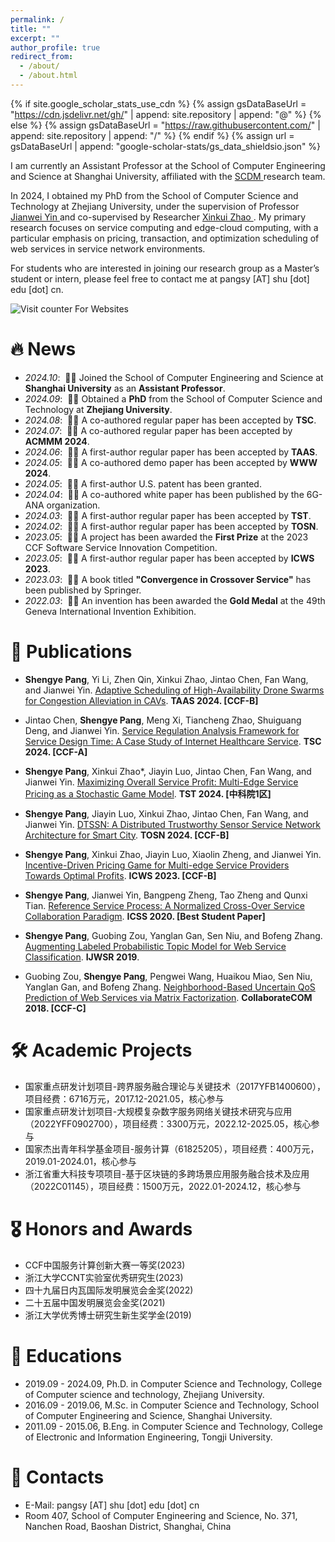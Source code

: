 ```yaml
---
permalink: /
title: ""
excerpt: ""
author_profile: true
redirect_from: 
  - /about/
  - /about.html
---
```


{% if site.google_scholar_stats_use_cdn %}
{% assign gsDataBaseUrl = "https://cdn.jsdelivr.net/gh/" | append: site.repository | append: "@" %}
{% else %}
{% assign gsDataBaseUrl = "https://raw.githubusercontent.com/" | append: site.repository | append: "/" %}
{% endif %}
{% assign url = gsDataBaseUrl | append: "google-scholar-stats/gs_data_shieldsio.json" %}

<span class='anchor' id='about-me'></span>

I am currently an Assistant Professor at the School of Computer Engineering and Science at Shanghai University, affiliated with the <a href='https://scdm-shu.github.io'> SCDM </a> research team. 

In 2024, I obtained my PhD from the School of Computer Science and Technology at Zhejiang University, under the supervision of Professor <a href='https://mypage.zju.edu.cn/0001038/'> Jianwei Yin </a> and co-supervised by Researcher <a href='https://person.zju.edu.cn/zjuzxk'> Xinkui Zhao </a>. My primary research focuses on service computing and edge-cloud computing, with a particular emphasis on pricing, transaction, and optimization scheduling of web services in service network environments. 

For students who are interested in joining our research group as a Master’s student or intern, please feel free to contact me at pangsy \[AT\] shu [dot] edu [dot] cn.

<span class='anchor' id='news'></span>

<!-- hitwebcounter Code START -->
<img src="https://hitwebcounter.com/counter/counter.php?page=17367662&style=0001&nbdigits=5&type=page&initCount=0" title="Counter Widget" Alt="Visit counter For Websites"   border="0" /></a>                                          

# 🔥 News
- *2024.10*: &nbsp;🎉🎉 Joined the School of Computer Engineering and Science at **Shanghai University** as an **Assistant Professor**.
- *2024.09*: &nbsp;🎉🎉 Obtained a **PhD** from the School of Computer Science and Technology at **Zhejiang University**.
- *2024.08*: &nbsp;🎉🎉 A co-authored regular paper has been accepted by **TSC**.
- *2024.07*: &nbsp;🎉🎉 A co-authored regular paper has been accepted by **ACMMM 2024**.
- *2024.06*: &nbsp;🎉🎉 A first-author regular paper has been accepted by **TAAS**.
- *2024.05*: &nbsp;🎉🎉 A co-authored demo paper has been accepted by **WWW 2024**.
- *2024.05*: &nbsp;🎉🎉 A first-author U.S. patent has been granted.
- *2024.04*: &nbsp;🎉🎉 A co-authored white paper has been published by the 6G-ANA organization.
- *2024.03*: &nbsp;🎉🎉 A first-author regular paper has been accepted by **TST**.
- *2024.02*: &nbsp;🎉🎉 A first-author regular paper has been accepted by **TOSN**.
- *2023.05*: &nbsp;🎉🎉 A project has been awarded the **First Prize** at the 2023 CCF Software Service Innovation Competition.
- *2023.05*: &nbsp;🎉🎉 A first-author regular paper has been accepted by **ICWS 2023**.
- *2023.03*: &nbsp;🎉🎉 A book titled **"Convergence in Crossover Service"** has been published by Springer.
- *2022.03*: &nbsp;🎉🎉 An invention has been awarded the **Gold Medal** at the 49th Geneva International Invention Exhibition.

<span class='anchor' id='publications'></span>

# 📝 Publications

- **Shengye Pang**, Yi Li, Zhen Qin, Xinkui Zhao, Jintao Chen, Fan Wang, and Jianwei Yin. [Adaptive Scheduling of High-Availability Drone Swarms for Congestion Alleviation in CAVs](https://dl.acm.org/doi/abs/10.1145/3673905). **TAAS 2024. \[CCF-B\]**

- Jintao Chen, **Shengye Pang**, Meng Xi, Tiancheng Zhao, Shuiguang Deng, and Jianwei Yin. [Service Regulation Analysis Framework for Service Design Time: A Case Study of Internet Healthcare Service](https://ieeexplore.ieee.org/abstract/document/10660508). **TSC 2024. \[CCF-A\]**


- **Shengye Pang**, Xinkui Zhao*, Jiayin Luo, Jintao Chen, Fan Wang, and Jianwei Yin. [Maximizing Overall Service Profit: Multi-Edge Service Pricing as a Stochastic Game Model](https://ieeexplore.ieee.org/document/10566008?denied=). **TST 2024. \[中科院1区\]**

- **Shengye Pang**, Jiayin Luo, Xinkui Zhao, Jintao Chen, Fan Wang, and Jianwei Yin. [DTSSN: A Distributed Trustworthy Sensor Service Network Architecture for Smart City](https://dl.acm.org/doi/abs/10.1145/3649893). **TOSN 2024. \[CCF-B\]**

-  **Shengye Pang**, Xinkui Zhao, Jiayin Luo, Xiaolin Zheng, and Jianwei Yin. [Incentive-Driven Pricing Game for Multi-edge Service Providers Towards Optimal Profits](https://ieeexplore.ieee.org/abstract/document/10248294). **ICWS 2023. \[CCF-B\]**

- **Shengye Pang**, Jianwei Yin, Bangpeng Zheng, Tao Zheng and Qunxi Tian. [Reference Service Process: A Normalized Cross-Over Service Collaboration Paradigm](https://ieeexplore.ieee.org/abstract/document/9283719). **ICSS 2020. \[Best Student Paper\]**

- **Shengye Pang**, Guobing Zou, Yanglan Gan, Sen Niu, and Bofeng Zhang. [Augmenting Labeled Probabilistic Topic Model for Web Service Classification](https://www.igi-global.com/article/augmenting-labeled-probabilistic-topic-model-for-web-service-classification/220391). **IJWSR 2019**.

- Guobing Zou, **Shengye Pang**, Pengwei Wang, Huaikou Miao, Sen Niu, Yanglan Gan, and Bofeng Zhang. [Neighborhood-Based Uncertain QoS Prediction of Web Services via Matrix Factorization](https://link.springer.com/chapter/10.1007/978-3-030-12981-1_46). **CollaborateCOM 2018. \[CCF-C\]**



<span class='anchor' id='projects'></span>

# 🛠️ Academic Projects

- 国家重点研发计划项目-跨界服务融合理论与关键技术（2017YFB1400600），项目经费：6716万元，2017.12-2021.05，核心参与                                                     
- 国家重点研发计划项目-大规模复杂数字服务网络关键技术研究与应用（2022YFF0902700），项目经费：3300万元，2022.12-2025.05，核心参与
- 国家杰出青年科学基金项目-服务计算（61825205），项目经费：400万元，2019.01-2024.01，核心参与
- 浙江省重大科技专项项目-基于区块链的多跨场景应用服务融合技术及应用（2022C01145），项目经费：1500万元，2022.01-2024.12，核心参与

<span class='anchor' id='honors-and-awards'></span>

# 🎖 Honors and Awards

- CCF中国服务计算创新大赛一等奖(2023)
- 浙江大学CCNT实验室优秀研究生(2023)
- 四十九届日内瓦国际发明展览会金奖(2022)
- 二十五届中国发明展览会金奖(2021)
- 浙江大学优秀博士研究生新生奖学金(2019)





<span class='anchor' id='educations'></span>

# 📖 Educations
- 2019.09 - 2024.09, Ph.D. in Computer Science and Technology, College of Computer science and technology, Zhejiang University. 
- 2016.09 - 2019.06, M.Sc. in Computer Science and Technology, School of Computer Engineering and Science, Shanghai University.
- 2011.09 - 2015.06, B.Eng. in Computer Science and Technology, College of Electronic and Information Engineering, Tongji University.

<span class='anchor' id='contacts'></span>

# 💬 Contacts

- E-Mail: pangsy \[AT\] shu [dot] edu [dot] cn
- Room 407, School of Computer Engineering and Science, No. 371, Nanchen Road, Baoshan District, Shanghai, China

